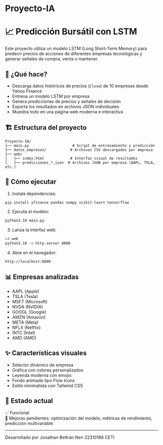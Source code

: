 # Proyecto-IA
# 📈 Predicción Bursátil con LSTM

Este proyecto utiliza un modelo LSTM (Long Short-Term Memory) para predecir precios de acciones de diferentes empresas tecnológicas y generar señales de compra, venta o mantener.

## 🧠 ¿Qué hace?

- Descarga datos históricos de precios (`Close`) de 10 empresas desde Yahoo Finance
- Entrena un modelo LSTM por empresa
- Genera predicciones de precios y señales de decisión
- Exporta los resultados en archivos JSON individuales
- Muestra todo en una página web moderna e interactiva

## 🏗 Estructura del proyecto

```
Proyecto-IA/
├── main.py                    # Script de entrenamiento y predicción
├── datos_empresas/           # Archivos CSV descargados por empresa
├── web/
│   ├── index.html            # Interfaz visual de resultados
│   ├── predicciones_*.json  # Archivos JSON por empresa (AAPL, TSLA, etc.)
```

## 🚀 Cómo ejecutar

1. Instala dependencias:
```bash
pip install yfinance pandas numpy scikit-learn tensorflow
```

2. Ejecuta el modelo:
```bash
python3.10 main.py
```

3. Lanza la interfaz web:
```bash
cd web
python3.10 -m http.server 8000
```

4. Abre en el navegador:
```
http://localhost:8000
```

## 📊 Empresas analizadas

- AAPL (Apple)
- TSLA (Tesla)
- MSFT (Microsoft)
- NVDA (NVIDIA)
- GOOGL (Google)
- AMZN (Amazon)
- META (Meta)
- NFLX (Netflix)
- INTC (Intel)
- AMD (AMD)

## ✨ Características visuales

- Selector dinámico de empresa
- Gráfica con colores personalizados
- Leyenda moderna con emojis
- Fondo animado tipo Flow Icons
- Estilo minimalista con Tailwind CSS

## 📌 Estado actual

✅ Funcional  
🚧 Mejoras pendientes: optimización del modelo, métricas de rendimiento, predicción multivariable

---
Desarrollado por Jonathan Beltran Neri 22310188 CETI